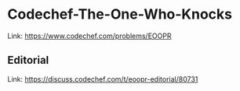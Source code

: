 # Codechef-The-One-Who-Knocks
Link: https://www.codechef.com/problems/EOOPR
## Editorial
Link: https://discuss.codechef.com/t/eoopr-editorial/80731
